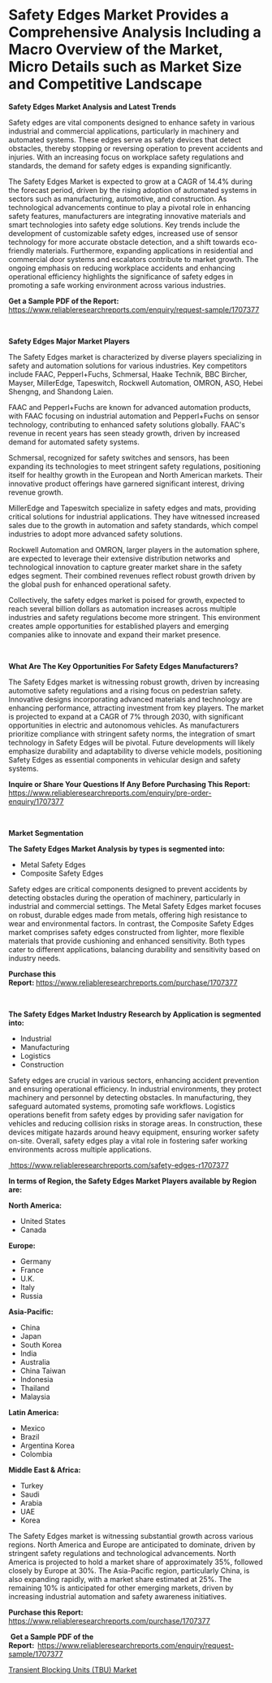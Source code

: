<p><h1>Safety Edges Market Provides a Comprehensive Analysis Including a Macro Overview of the Market, Micro Details such as Market Size and Competitive Landscape</h1></p><p><strong>Safety Edges Market Analysis and Latest Trends</strong></p>
<p><p>Safety edges are vital components designed to enhance safety in various industrial and commercial applications, particularly in machinery and automated systems. These edges serve as safety devices that detect obstacles, thereby stopping or reversing operation to prevent accidents and injuries. With an increasing focus on workplace safety regulations and standards, the demand for safety edges is expanding significantly.</p><p>The Safety Edges Market is expected to grow at a CAGR of 14.4% during the forecast period, driven by the rising adoption of automated systems in sectors such as manufacturing, automotive, and construction. As technological advancements continue to play a pivotal role in enhancing safety features, manufacturers are integrating innovative materials and smart technologies into safety edge solutions. Key trends include the development of customizable safety edges, increased use of sensor technology for more accurate obstacle detection, and a shift towards eco-friendly materials. Furthermore, expanding applications in residential and commercial door systems and escalators contribute to market growth. The ongoing emphasis on reducing workplace accidents and enhancing operational efficiency highlights the significance of safety edges in promoting a safe working environment across various industries.</p></p>
<p><strong>Get a Sample PDF of the Report:&nbsp;</strong> <a href="https://www.reliableresearchreports.com/enquiry/request-sample/1707377?utm_campaign=2738&utm_medium=2&utm_source=Github&utm_content=ia&utm_term=25032025&utm_id=safety-edges">https://www.reliableresearchreports.com/enquiry/request-sample/1707377</a></p>
<p>&nbsp;</p>
<p><strong>Safety Edges Major Market Players</strong></p>
<p><p>The Safety Edges market is characterized by diverse players specializing in safety and automation solutions for various industries. Key competitors include FAAC, Pepperl+Fuchs, Schmersal, Haake Technik, BBC Bircher, Mayser, MillerEdge, Tapeswitch, Rockwell Automation, OMRON, ASO, Hebei Shengng, and Shandong Laien. </p><p>FAAC and Pepperl+Fuchs are known for advanced automation products, with FAAC focusing on industrial automation and Pepperl+Fuchs on sensor technology, contributing to enhanced safety solutions globally. FAAC's revenue in recent years has seen steady growth, driven by increased demand for automated safety systems.</p><p>Schmersal, recognized for safety switches and sensors, has been expanding its technologies to meet stringent safety regulations, positioning itself for healthy growth in the European and North American markets. Their innovative product offerings have garnered significant interest, driving revenue growth.</p><p>MillerEdge and Tapeswitch specialize in safety edges and mats, providing critical solutions for industrial applications. They have witnessed increased sales due to the growth in automation and safety standards, which compel industries to adopt more advanced safety solutions.</p><p>Rockwell Automation and OMRON, larger players in the automation sphere, are expected to leverage their extensive distribution networks and technological innovation to capture greater market share in the safety edges segment. Their combined revenues reflect robust growth driven by the global push for enhanced operational safety.</p><p>Collectively, the safety edges market is poised for growth, expected to reach several billion dollars as automation increases across multiple industries and safety regulations become more stringent. This environment creates ample opportunities for established players and emerging companies alike to innovate and expand their market presence.</p></p>
<p>&nbsp;</p>
<p><strong>What Are The Key Opportunities For Safety Edges Manufacturers?</strong></p>
<p><p>The Safety Edges market is witnessing robust growth, driven by increasing automotive safety regulations and a rising focus on pedestrian safety. Innovative designs incorporating advanced materials and technology are enhancing performance, attracting investment from key players. The market is projected to expand at a CAGR of 7% through 2030, with significant opportunities in electric and autonomous vehicles. As manufacturers prioritize compliance with stringent safety norms, the integration of smart technology in Safety Edges will be pivotal. Future developments will likely emphasize durability and adaptability to diverse vehicle models, positioning Safety Edges as essential components in vehicular design and safety systems.</p></p>
<p><strong>Inquire or Share Your Questions If Any Before Purchasing This Report:</strong> <a href="https://www.reliableresearchreports.com/enquiry/pre-order-enquiry/1707377?utm_campaign=2738&utm_medium=2&utm_source=Github&utm_content=ia&utm_term=25032025&utm_id=safety-edges">https://www.reliableresearchreports.com/enquiry/pre-order-enquiry/1707377</a></p>
<p>&nbsp;</p>
<p><strong>Market Segmentation</strong></p>
<p><strong>The Safety Edges Market Analysis by types is segmented into:</strong></p>
<p><ul><li>Metal Safety Edges</li><li>Composite Safety Edges</li></ul></p>
<p><p>Safety edges are critical components designed to prevent accidents by detecting obstacles during the operation of machinery, particularly in industrial and commercial settings. The Metal Safety Edges market focuses on robust, durable edges made from metals, offering high resistance to wear and environmental factors. In contrast, the Composite Safety Edges market comprises safety edges constructed from lighter, more flexible materials that provide cushioning and enhanced sensitivity. Both types cater to different applications, balancing durability and sensitivity based on industry needs.</p></p>
<p><strong>Purchase this Report:&nbsp;</strong><a href="https://www.reliableresearchreports.com/purchase/1707377?utm_campaign=2738&utm_medium=2&utm_source=Github&utm_content=ia&utm_term=25032025&utm_id=safety-edges">https://www.reliableresearchreports.com/purchase/1707377</a></p>
<p>&nbsp;</p>
<p><strong>The Safety Edges Market Industry Research by Application is segmented into:</strong></p>
<p><ul><li>Industrial</li><li>Manufacturing</li><li>Logistics</li><li>Construction</li></ul></p>
<p><p>Safety edges are crucial in various sectors, enhancing accident prevention and ensuring operational efficiency. In industrial environments, they protect machinery and personnel by detecting obstacles. In manufacturing, they safeguard automated systems, promoting safe workflows. Logistics operations benefit from safety edges by providing safer navigation for vehicles and reducing collision risks in storage areas. In construction, these devices mitigate hazards around heavy equipment, ensuring worker safety on-site. Overall, safety edges play a vital role in fostering safer working environments across multiple applications.</p></p>
<p><a href="https://www.reliableresearchreports.com/safety-edges-r1707377?utm_campaign=2738&utm_medium=2&utm_source=Github&utm_content=ia&utm_term=25032025&utm_id=safety-edges">&nbsp;https://www.reliableresearchreports.com/safety-edges-r1707377</a></p>
<p><strong>In terms of Region, the Safety Edges Market Players available by Region are:</strong></p>
<p>
    <p> <strong> North America: </strong>
        <ul>
            <li>United States</li>
            <li>Canada</li>
        </ul>
        </p> 
    <p> <strong> Europe: </strong>
        <ul>
            <li>Germany</li>
            <li>France</li>
            <li>U.K.</li>
            <li>Italy</li>
            <li>Russia</li>
        </ul>
        </p> 
    <p> <strong> Asia-Pacific: </strong>
        <ul>
            <li>China</li>
            <li>Japan</li>
            <li>South Korea</li>
            <li>India</li>
            <li>Australia</li>
            <li>China Taiwan</li>
            <li>Indonesia</li>
            <li>Thailand</li>
            <li>Malaysia</li>
        </ul>
        </p> 
    <p> <strong> Latin America: </strong>
        <ul>
            <li>Mexico</li>
            <li>Brazil</li>
            <li>Argentina Korea</li>
            <li>Colombia</li>
        </ul>
        </p> 
    <p> <strong> Middle East & Africa: </strong>
        <ul>
            <li>Turkey</li>
            <li>Saudi</li>
            <li>Arabia</li>
            <li>UAE</li>
            <li>Korea</li>
        </ul>
    </p>
    </p>
<p><p>The Safety Edges market is witnessing substantial growth across various regions. North America and Europe are anticipated to dominate, driven by stringent safety regulations and technological advancements. North America is projected to hold a market share of approximately 35%, followed closely by Europe at 30%. The Asia-Pacific region, particularly China, is also expanding rapidly, with a market share estimated at 25%. The remaining 10% is anticipated for other emerging markets, driven by increasing industrial automation and safety awareness initiatives.</p></p>
<p><strong>Purchase this Report: </strong><a href="https://www.reliableresearchreports.com/purchase/1707377?utm_campaign=2738&utm_medium=2&utm_source=Github&utm_content=ia&utm_term=25032025&utm_id=safety-edges">https://www.reliableresearchreports.com/purchase/1707377</a></p>
<p>&nbsp;<strong>Get a Sample PDF of the Report:&nbsp;&nbsp;</strong><a href="https://www.reliableresearchreports.com/enquiry/request-sample/1707377?utm_campaign=2738&utm_medium=2&utm_source=Github&utm_content=ia&utm_term=25032025&utm_id=safety-edges">https://www.reliableresearchreports.com/enquiry/request-sample/1707377</a></p>
<p><strong></strong></p>
<p><p><a href="https://github.com/penglatilles/Market-Research-Report-List-1/blob/main/transient-blocking-units-tbu-market.md?utm_campaign=2738&utm_medium=2&utm_source=Github&utm_content=ia&utm_term=25032025&utm_id=safety-edges">Transient Blocking Units (TBU) Market</a></p></p>